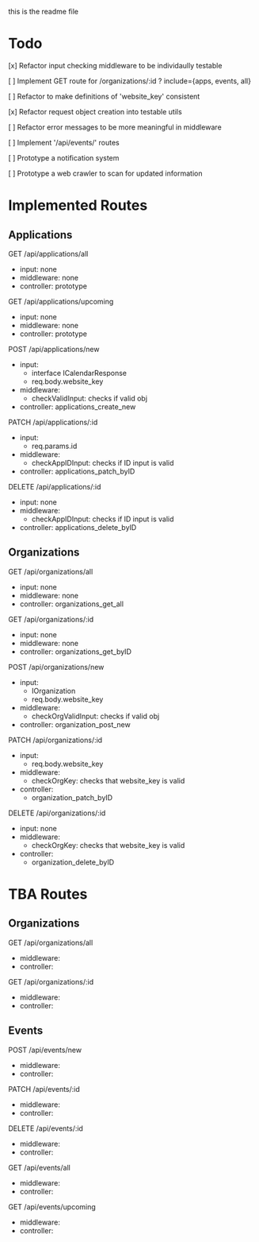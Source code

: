 this is the readme file
# Todo
[x] Refactor input checking middleware to be individaully testable

[ ] Implement GET route for /organizations/:id ? include={apps, events, all}

[ ] Refactor to make definitions of 'website_key' consistent

[x] Refactor request object creation into testable utils

[ ] Refactor error messages to be more meaningful in middleware

[ ] Implement '/api/events/' routes

[ ] Prototype a notification system

[ ] Prototype a web crawler to scan for updated information


# Implemented Routes
## Applications
GET /api/applications/all
- input: none
- middleware: none
- controller: prototype

GET /api/applications/upcoming
- input: none
- middleware: none
- controller: prototype

POST /api/applications/new
- input: 
    - interface ICalendarResponse
    - req.body.website_key
- middleware: 
    - checkValidInput: checks if valid obj
- controller: applications_create_new

PATCH /api/applications/:id
- input:
    - req.params.id
- middleware: 
    - checkAppIDInput: checks if ID input is valid
- controller: applications_patch_byID

DELETE /api/applications/:id
- input: none
- middleware: 
    - checkAppIDInput: checks if ID input is valid
- controller: applications_delete_byID


## Organizations
GET /api/organizations/all
- input: none
- middleware: none
- controller: organizations_get_all

GET /api/organizations/:id
- input: none
- middleware: none
- controller: organizations_get_byID

POST /api/organizations/new
- input:
    - IOrganization
    - req.body.website_key
- middleware: 
    - checkOrgValidInput: checks if valid obj
- controller: organization_post_new

PATCH /api/organizations/:id
- input:
    - req.body.website_key
- middleware: 
    - checkOrgKey: checks that website_key is valid
- controller: 
    - organization_patch_byID

DELETE /api/organizations/:id
- input: none
- middleware: 
    - checkOrgKey: checks that website_key is valid
- controller: 
    - organization_delete_byID


# TBA Routes
## Organizations
GET /api/organizations/all
- middleware:
- controller: 

GET /api/organizations/:id
- middleware: 
- controller: 


## Events
POST /api/events/new
- middleware: 
- controller: 

PATCH /api/events/:id
- middleware: 
- controller: 

DELETE /api/events/:id
- middleware: 
- controller: 

GET /api/events/all
- middleware: 
- controller: 

GET /api/events/upcoming
- middleware: 
- controller: 
